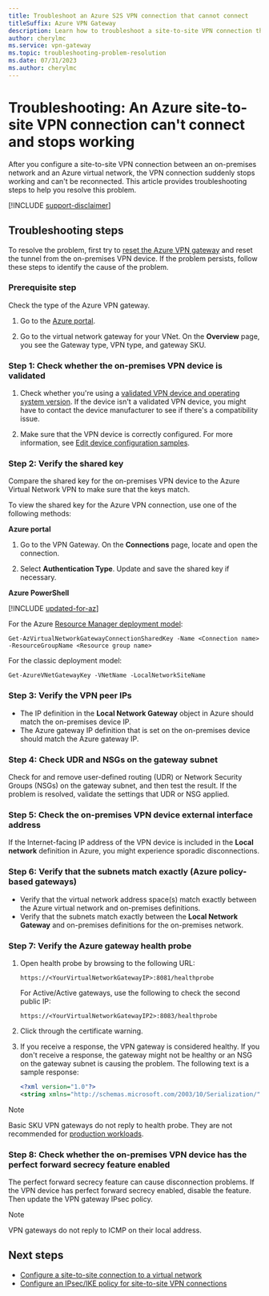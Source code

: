 ```yaml
---
title: Troubleshoot an Azure S2S VPN connection that cannot connect
titleSuffix: Azure VPN Gateway
description: Learn how to troubleshoot a site-to-site VPN connection that suddenly stops working and can't be reconnected.
author: cherylmc
ms.service: vpn-gateway
ms.topic: troubleshooting-problem-resolution
ms.date: 07/31/2023
ms.author: cherylmc 
---
```

# Troubleshooting: An Azure site-to-site VPN connection can't connect and stops working

After you configure a site-to-site VPN connection between an on-premises network and an Azure virtual network, the VPN connection suddenly stops working and can't be reconnected. This article provides troubleshooting steps to help you resolve this problem.

[!INCLUDE [support-disclaimer](../../includes/support-disclaimer.md)]

## Troubleshooting steps

To resolve the problem, first try to [reset the Azure VPN gateway](./reset-gateway.md) and reset the tunnel from the on-premises VPN device. If the problem persists, follow these steps to identify the cause of the problem.

### Prerequisite step

Check the type of the Azure VPN gateway.

1. Go to the [Azure portal](https://portal.azure.com).

1. Go to the virtual network gateway for your VNet. On the **Overview** page, you see the Gateway type, VPN type, and gateway SKU.

### Step 1: Check whether the on-premises VPN device is validated

1. Check whether you're using a [validated VPN device and operating system version](vpn-gateway-about-vpn-devices.md#devicetable). If the device isn't a validated VPN device, you might have to contact the device manufacturer to see if there's a compatibility issue.

2. Make sure that the VPN device is correctly configured. For more information, see [Edit device configuration samples](vpn-gateway-about-vpn-devices.md#editing).

### Step 2: Verify the shared key

Compare the shared key for the on-premises VPN device to the Azure Virtual Network VPN to make sure that the keys match. 

To view the shared key for the Azure VPN connection, use one of the following methods:

**Azure portal**

1. Go to the VPN Gateway. On the **Connections** page, locate and open the connection.

1. Select **Authentication Type**. Update and save the shared key if necessary.

**Azure PowerShell**

[!INCLUDE [updated-for-az](../../includes/updated-for-az.md)]

For the Azure [Resource Manager deployment model](../azure-resource-manager/management/deployment-models.md):

```azurepowershell
Get-AzVirtualNetworkGatewayConnectionSharedKey -Name <Connection name> -ResourceGroupName <Resource group name>
```

For the classic deployment model:

```azurepowershell
Get-AzureVNetGatewayKey -VNetName -LocalNetworkSiteName
```

### Step 3: Verify the VPN peer IPs

-	The IP definition in the **Local Network Gateway** object in Azure should match the on-premises device IP.
-	The Azure gateway IP definition that is set on the on-premises device should match the Azure gateway IP.

### Step 4: Check UDR and NSGs on the gateway subnet

Check for and remove user-defined routing (UDR) or Network Security Groups (NSGs) on the gateway subnet, and then test the result. If the problem is resolved, validate the settings that UDR or NSG applied.

### Step 5: Check the on-premises VPN device external interface address

If the Internet-facing IP address of the VPN device is included in the **Local network** definition in Azure, you might experience sporadic disconnections.

### Step 6: Verify that the subnets match exactly (Azure policy-based gateways)

-	Verify that the virtual network address space(s) match exactly between the Azure virtual network and on-premises definitions.
-	Verify that the subnets match exactly between the **Local Network Gateway** and on-premises definitions for the on-premises network.

### Step 7: Verify the Azure gateway health probe

1. Open health probe by browsing to the following URL:

    `https://<YourVirtualNetworkGatewayIP>:8081/healthprobe`

    For Active/Active gateways, use the following to check the second public IP:<br>

    `https://<YourVirtualNetworkGatewayIP2>:8083/healthprobe`

2. Click through the certificate warning.
3. If you receive a response, the VPN gateway is considered healthy. If you don't receive a response, the gateway might not be healthy or an NSG on the gateway subnet is causing the problem. The following text is a sample response:

    ```xml
    <?xml version="1.0"?>
    <string xmlns="http://schemas.microsoft.com/2003/10/Serialization/">Primary Instance: GatewayTenantWorker_IN_1 GatewayTenantVersion: 14.7.24.6</string>
    ```

> [!NOTE]
> Basic SKU VPN gateways do not reply to health probe.
> They are not recommended for [production workloads](about-gateway-skus.md#workloads).

### Step 8: Check whether the on-premises VPN device has the perfect forward secrecy feature enabled

The perfect forward secrecy feature can cause disconnection problems. If the VPN device has perfect forward secrecy enabled, disable the feature. Then update the VPN gateway IPsec policy.

> [!NOTE]
> VPN gateways do not reply to ICMP on their local address.
## Next steps

-	[Configure a site-to-site connection to a virtual network](./tutorial-site-to-site-portal.md)
-	[Configure an IPsec/IKE policy for site-to-site VPN connections](vpn-gateway-ipsecikepolicy-rm-powershell.md)
